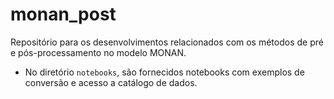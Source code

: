 # monan_post

Repositório para os desenvolvimentos relacionados com os métodos de pré e pós-processamento no modelo MONAN.

* No diretório `notebooks`, são fornecidos notebooks com exemplos de conversão e acesso a catálogo de dados.
